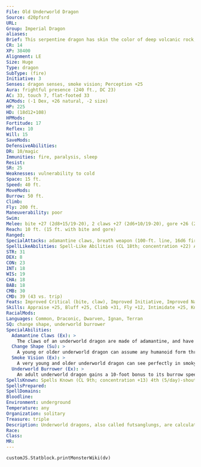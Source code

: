 ```yaml
---
File: Old Underworld Dragon
Source: d20pfsrd
URL: 
Group: Imperial Dragon
aliases: 
Brief: This serpentine dragon has skin the color of deep volcanic rock, enormous claws, and jagged, stonelike horns and scales.
CR: 14
XP: 38400
Alignment: LE
Size: Huge
Type: dragon
SubType: (fire)
Initiative: 3
Senses: dragon senses, smoke vision; Perception +25
Aura: frightful presence (240 ft., DC 23)
AC: 33, touch 7, flat-footed 33
ACMods: (-1 Dex, +26 natural, -2 size)
HP: 225
HD: (18d12+108)
HPMods: 
Fortitude: 17
Reflex: 10
Will: 15
SaveMods: 
DefensiveAbilities: 
DR: 10/magic
Immunities: fire, paralysis, sleep
Resist: 
SR: 25
Weaknesses: vulnerability to cold
Space: 15 ft.
Speed: 40 ft.
MoveMods: 
Burrow: 50 ft.
Climb: 
Fly: 200 ft.
Maneuverability: poor
Swim: 
Melee: bite +27 (2d8+15/19-20), 2 claws +27 (2d6+10/19-20), gore +26 (2d6+15), tail slap +21 (2d6+15)
Reach: 10 ft. (15 ft. with bite and gore)
Ranged: 
SpecialAttacks: adamantine claws, breath weapon (100-ft. line, 16d6 fire damage, DC 25), crush (DC 25, 2d8+15)
SpellLikeAbilities: Spell-Like Abilities (CL 18th; concentration +22) At will-soften earth and stone, spike stones (DC 18), stone shape, wall of stone
STR: 31
DEX: 8
CON: 23
INT: 18
WIS: 19
CHA: 18
BAB: 18
CMB: 30
CMD: 39 (43 vs. trip)
Feats: Improved Critical (bite, claw), Improved Initiative, Improved Natural Armor, Lunge, Power Attack, Skill Focus (Stealth), Weapon Focus (bite, claw)
Skills: Appraise +25, Bluff +25, Climb +31, Fly +12, Intimidate +25, Knowledge (dungeoneering, geography, planes) +25, Perception +25, Stealth +18
RacialMods: 
Languages: Common, Draconic, Dwarven, Ignan, Terran
SQ: change shape, underworld burrower
SpecialAbilities:
  Adamantine Claws (Ex): >
    The claws of an underworld dragon are made of adamantine, and have the qualities of a weapon made from that material.
  Change Shape (Su): >
    A young or older underworld dragon can assume any humanoid form three times per day as if using polymorph.
  Smoke Vision (Ex): >
    A very young and older underworld dragon can see perfectly in smoky conditions (such as those created by pyrotechnics).
  Underworld Burrower (Ex): >
    An adult underworld dragon gains a 10-foot bonus to its burrow speed. When the underworld dragon becomes old and every two age categories thereafter, its burrow speed increases by an additional 10 feet.
SpellsKnown: Spells Known (CL 9th; concentration +13) 4th (5/day)-shout (DC 18), stone shape 3rd (7/day)-displacement, fireball (DC 17), protection from good 2nd (7/day)-acid arrow, flaming sphere (DC 16), resist energy, scorching ray 1st (7/day)-burning hands (DC 15), cause fear (DC 15), magic missile, ray of enfeeblement (DC 15), true strike 0 (at will)-acid splash, bleed (DC 14), detect magic, flare (DC 14), ghost sound, mage hand, read magic, resistance
SpellsPrepared: 
SpellDomains: 
Bloodline: 
Environment: underground
Temperature: any
Organization: solitary
Treasure: triple
Description: Underworld dragons, also called futsanglungs, are calculating, greedy creatures that carve great labyrinthine tunnels beneath the world, defending their hidden treasures. Preferring the earth to the heavens, they channel the fires of the world's core within their twisting, stonelike bodies and through flaming breath hot enough to turn granite into slag.
Race: 
Class: 
MR: 
---
```

```dataviewjs
customJS.Statblock.printMonsterWiki(dv)
```
